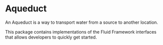 # Aqueduct

An Aqueduct is a way to transport water from a source to another location.

This package contains implementations of the Fluid Framework interfaces that allows developers to quickly get started.
